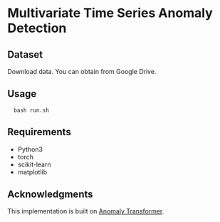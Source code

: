 # Multivariate Time Series Anomaly Detection

## Dataset
Download data. You can obtain from Google Drive.


## Usage
```
  bash run.sh
```

## Requirements
* Python3
* torch
* scikit-learn
* matplotlib

## Acknowledgments
This implementation is built on [Anomaly Transformer](https://github.com/thuml/Anomaly-Transformer). 
